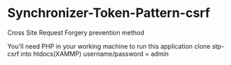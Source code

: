 # Synchronizer-Token-Pattern-csrf
Cross Site Request Forgery prevention method

You'll need PHP in your working machine to run this application
clone stp-csrf into htdocs(XAMMP)
username/password = admin
